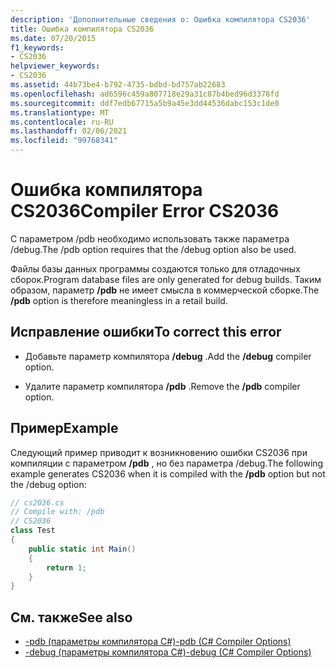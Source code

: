 ```yaml
---
description: 'Дополнительные сведения о: Ошибка компилятора CS2036'
title: Ошибка компилятора CS2036
ms.date: 07/20/2015
f1_keywords:
- CS2036
helpviewer_keywords:
- CS2036
ms.assetid: 44b73be4-b792-4735-bdbd-bd757ab22683
ms.openlocfilehash: ad6596c459a807718e29a31c87b4bed96d3378fd
ms.sourcegitcommit: ddf7edb67715a5b9a45e3dd44536dabc153c1de0
ms.translationtype: MT
ms.contentlocale: ru-RU
ms.lasthandoff: 02/06/2021
ms.locfileid: "99768341"
---
```

# <a name="compiler-error-cs2036"></a><span data-ttu-id="c62f2-103">Ошибка компилятора CS2036</span><span class="sxs-lookup"><span data-stu-id="c62f2-103">Compiler Error CS2036</span></span>

<span data-ttu-id="c62f2-104">С параметром /pdb необходимо использовать также параметра /debug.</span><span class="sxs-lookup"><span data-stu-id="c62f2-104">The /pdb option requires that the /debug option also be used.</span></span>  
  
 <span data-ttu-id="c62f2-105">Файлы базы данных программы создаются только для отладочных сборок.</span><span class="sxs-lookup"><span data-stu-id="c62f2-105">Program database files are only generated for debug builds.</span></span> <span data-ttu-id="c62f2-106">Таким образом, параметр **/pdb** не имеет смысла в коммерческой сборке.</span><span class="sxs-lookup"><span data-stu-id="c62f2-106">The **/pdb** option is therefore meaningless in a retail build.</span></span>  
  
## <a name="to-correct-this-error"></a><span data-ttu-id="c62f2-107">Исправление ошибки</span><span class="sxs-lookup"><span data-stu-id="c62f2-107">To correct this error</span></span>  
  
- <span data-ttu-id="c62f2-108">Добавьте параметр компилятора **/debug** .</span><span class="sxs-lookup"><span data-stu-id="c62f2-108">Add the **/debug** compiler option.</span></span>  
  
- <span data-ttu-id="c62f2-109">Удалите параметр компилятора **/pdb** .</span><span class="sxs-lookup"><span data-stu-id="c62f2-109">Remove the **/pdb** compiler option.</span></span>  
  
## <a name="example"></a><span data-ttu-id="c62f2-110">Пример</span><span class="sxs-lookup"><span data-stu-id="c62f2-110">Example</span></span>  

 <span data-ttu-id="c62f2-111">Следующий пример приводит к возникновению ошибки CS2036 при компиляции с параметром **/pdb** , но без параметра /debug.</span><span class="sxs-lookup"><span data-stu-id="c62f2-111">The following example generates CS2036 when it is compiled with the **/pdb** option but not the /debug option:</span></span>  
  
```csharp  
// cs2036.cs  
// Compile with: /pdb  
// CS2036  
class Test  
{  
    public static int Main()  
    {  
        return 1;  
    }  
}  
```  
  
## <a name="see-also"></a><span data-ttu-id="c62f2-112">См. также</span><span class="sxs-lookup"><span data-stu-id="c62f2-112">See also</span></span>

- [<span data-ttu-id="c62f2-113">-pdb (параметры компилятора C#)</span><span class="sxs-lookup"><span data-stu-id="c62f2-113">-pdb (C# Compiler Options)</span></span>](../language-reference/compiler-options/pdb-compiler-option.md)
- [<span data-ttu-id="c62f2-114">-debug (параметры компилятора C#)</span><span class="sxs-lookup"><span data-stu-id="c62f2-114">-debug (C# Compiler Options)</span></span>](../language-reference/compiler-options/debug-compiler-option.md)
